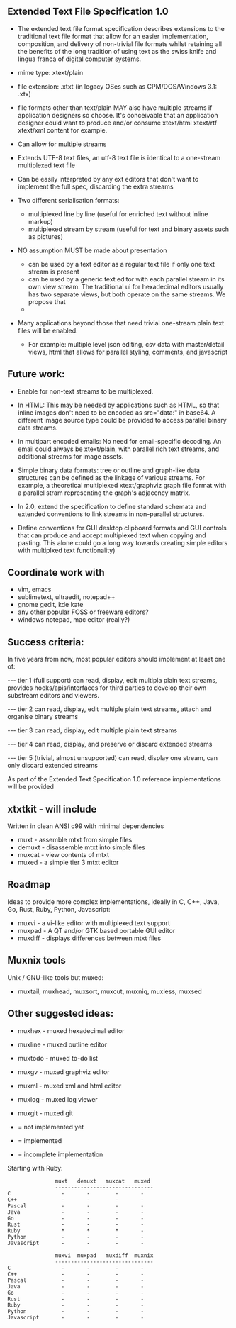 
Extended Text File Specification 1.0
------------------------------------

- The extended text file format specification describes extensions to the
  traditional text file format that allow for an easier implementation,
  composition, and delivery of non-trivial file formats whilst retaining all
  the benefits of the long tradition of using text as the swiss knife
  and lingua franca of digital computer systems.

- mime type:  xtext/plain
- file extension: .xtxt  (in legacy OSes such as CPM/DOS/Windows 3.1: .xtx)
- file formats other than text/plain MAY also have multiple streams if 
  application designers so choose. It's conceivable that an application
  designer could want to produce and/or consume xtext/html xtext/rtf xtext/xml
  content for example. 

- Can allow for multiple streams
- Extends UTF-8 text files, an utf-8 text file is identical to a one-stream multiplexed text file
- Can be easily interpreted by any ext editors that don't want to implement the full spec, 
  discarding the extra streams
- Two different serialisation formats:  
    - multiplexed line by line (useful for enriched text without inline markup)
    - multiplexed stream by stream (useful for text and binary assets such as pictures)
- NO assumption MUST be made about presentation
    - can be used by a text editor as a regular text file if only one text stream is present
    - can be used by a generic text editor with each parallel stream in
      its own view stream. The traditional ui for hexadecimal editors usually has two 
      separate views, but both operate on the same streams. We propose that 
    - 
- Many applications beyond those that need trivial one-stream plain text files will be enabled.
    - For example:  multiple level json editing, csv data with master/detail views, 
      html that allows for parallel styling, comments, and javascript

Future work: 
------------
  - Enable for non-text streams to be multiplexed. 
  - In HTML: This may be needed by applications such as HTML, so that inline images 
  don't need to be encoded as src="data:" in base64. A different image source type 
  could be provided to access parallel binary data streams.
  - In multipart encoded emails: No need for email-specific decoding. An email could
  always be xtext/plain, with parallel rich text streams, and additional streams
  for image assets.
  - Simple binary data formats: tree or outline and graph-like data structures can
  be defined as the linkage of various streams. For example, a theoretical multiplexed 
  xtext/graphviz graph file format with a parallel stram representing the graph's
  adjacency matrix.
  - In 2.0, extend the specification to define standard schemata and 
  extended conventions to link streams in non-parallel structures.

  - Define conventions for GUI desktop clipboard formats and GUI controls that
  can produce and accept multiplexed text when copying and pasting.
  This alone could go a long way towards creating simple editors with multiplxed
  text functionality)

Coordinate work with
--------------------
- vim, emacs
- sublimetext, ultraedit, notepad++
- gnome gedit, kde kate
- any other popular FOSS or freeware editors?
- windows notepad, mac editor (really?)

Success criteria:
-----------------
In five years from now, most popular editors should implement at least one of:

--- tier 1 (full support)
    can read, display, edit multipla plain text streams,
    provides hooks/apis/interfaces for third parties to 
    develop their own substream editors and viewers.

--- tier 2 
    can read, display, edit multiple plain text streams,
    attach and organise binary streams

--- tier 3 
    can read, display, edit multiple plain text streams

--- tier 4 
    can read, display, and preserve or discard extended streams

--- tier 5 (trivial, almost unsupported)
    can read, display one stream, can only discard extended streams

As part of the Extended Text Specification 1.0 reference implementations
will be provided

xtxtkit - will include
----------------------
Written in clean ANSI c99 with minimal dependencies

- muxt      - assemble mtxt from simple files
- demuxt    - disassemble mtxt into simple files   
- muxcat    - view contents of mtxt 
- muxed     - a simple tier 3 mtxt editor

Roadmap
-------
Ideas to provide more complex implementations, 
ideally in C, C++, Java, Go, Rust, Ruby, Python, Javascript:

- muxvi     - a vi-like editor with multiplexed text support
- muxpad    - A QT and/or GTK based portable GUI editor
- muxdiff   - displays differences between mtxt files 

Muxnix tools
------------
Unix / GNU-like tools but muxed:
- muxtail, muxhead, muxsort, muxcut, muxniq, muxless, muxsed

Other suggested ideas:
----------------------
- muxhex    - muxed hexadecimal editor
- muxline   - muxed outline editor
- muxtodo   - muxed to-do list
- muxgv     - muxed graphviz editor 
- muxml     - muxed xml and html editor
- muxlog    - muxed log viewer
- muxgit    - muxed git


- = not implemented yet
* = implemented
+ = incomplete implementation

Starting with Ruby:
```
               muxt   demuxt   muxcat   muxed
               -------------------------------
C                -       -        -       -
C++              -       -        -       -
Pascal           -       -        -       -
Java             -       -        -       -
Go               -       -        -       -
Rust             -       -        -       -
Ruby             *       *        *       -
Python           -       -        -       -
Javascript       -       -        -       -
```

```
               muxvi  muxpad   muxdiff  muxnix
               -------------------------------
C                -       -        -       -
C++              -       -        -       -
Pascal           -       -        -       -
Java             -       -        -       -
Go               -       -        -       -
Rust             -       -        -       -
Ruby             -       -        -       -
Python           -       -        -       -
Javascript       -       -        -       -
```
